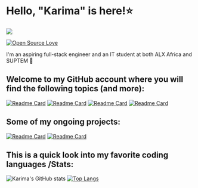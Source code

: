 <h1>Hello, "Karima" is here!⭐ </h1>

[<img src="https://github.com/Oumaimafisaoui/Oumaimafisaoui/blob/main/Raven%20(1000%20%C3%97%20500%20px)%20(1).gif"/>](https://github.com/Oumaimafisaoui/Oumaimafisaoui/blob/main/Raven%20(1000%20%C3%97%20500%20px)%20(1).gif)

<!--![visitors](https://visitor-badge-reloaded.herokuapp.com/badge?page_id=Oumaimafisaoui&color=00cf00)!-->
[![Open Source Love](https://badges.frapsoft.com/os/v1/open-source.svg?v=102)](https://github.com/ellerbrock/open-source-badge/)

<div>
  <p>I'm an aspiring full-stack engineer and an IT student at both ALX Africa and SUPTEM </p>
</div>

<h2>Welcome to my GitHub account where you will find the following topics (and more):</h2>

[![Readme Card](https://github.com/KarimaTouhami/alx-low_level_programming#readme)](https://github.com/KarimaTouhami/alx-low_level_programming)
[![Readme Card](https://github.com/KarimaTouhami/alx-system_engineering-devops#readme)](https://github.com/KarimaTouhami/alx-system_engineering-devops)
[![Readme Card](https://github-readme-stats.vercel.app/api/pin/?username=Oumaimafisaoui&repo=Get_next_line42&theme=midnight-purple)](https://github.com/Oumaimafisaoui/Get_next_line42/settings)
[![Readme Card](https://github-readme-stats.vercel.app/api/pin/?username=Oumaimafisaoui&repo=Minishell-Final&theme=midnight-purple)](https://github.com/Oumaimafisaoui/Minishell-Final)

<h2>Some of my ongoing projects:</h2>

[![Readme Card](https://github-readme-stats.vercel.app/api/pin/?username=Oumaimafisaoui&repo=Personal-Portfolio-Soon-&theme=midnight-purple)](https://github.com/Oumaimafisaoui/Personal-Portfolio-Soon-)
[![Readme Card](https://github-readme-stats.vercel.app/api/pin/?username=Oumaimafisaoui&repo=Personal-Blog-Soon&theme=midnight-purple)](https://github.com/Oumaimafisaoui/Personal-Blog-Soon)

<h2>This is a quick look into my favorite coding languages /Stats:</h2>

![Karima's GitHub stats](https://github-readme-stats.vercel.app/api?username=karimatouhami&show_icons=true&theme=tomorrow)
[![Top Langs](https://github-readme-stats.vercel.app/api/top-langs/?username=karimatouhami&hide=Jupyter%20Notebook&layout=compact&theme=tomorrow)](https://github.com/karimatouhami)
